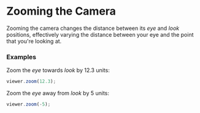 # Zooming the Camera

Zooming the camera changes the distance between its _eye_ and _look_ positions, effectively varying the distance between
your eye and the point that you're looking at.

### Examples

Zoom the _eye_ towards _look_ by 12.3 units:

```javascript
viewer.zoom(12.3);
```

Zoom the _eye_ away from _look_ by 5 units:

```javascript
viewer.zoom(-5);
```



